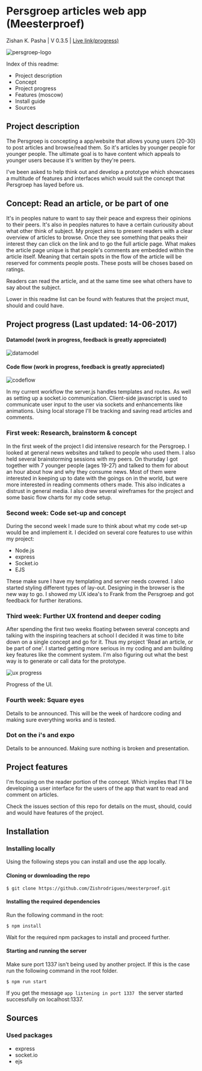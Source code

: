 # Persgroep articles web app (Meesterproef)

Zishan K. Pasha | V 0.3.5 | [Live link(progress)](https://meesterproef-wufxqbwopt.now.sh)

![persgroep-logo](https://raw.githubusercontent.com/zishrodrigues/meesterproef/master/readme-files/pg-logo.png)

Index of this readme:
* Project description
* Concept
* Project progress
* Features (moscow)
* Install guide
* Sources

## Project description

The Persgroep is concepting a app/website that allows young users (20-30) to post articles and browse/read them. So it's articles by younger people for younger people. The ultimate goal is to have content which appeals to younger users because it's written by they're peers.

I've been asked to help think out and develop a prototype which showcases a multitude of features and interfaces which would suit the concept that Persgroep has layed before us.

## Concept: Read an article, or be part of one

It's in peoples nature to want to say their peace and express their opinions to their peers. It's also in peoples natures to have a certain curiousity about what other think of subject. My project aims to present readers with a clear overview of articles to browse. Once they see something that peaks their interest they can click on the link and to go the full article page. What makes the article page unique is that people's comments are embedded within the article itself. Meaning that certain spots in the flow of the article will be reserved for comments people posts. These posts will be choses based on ratings.

Readers can read the article, and at the same time see what others have to say about the subject.

Lower in this readme list can be found with features that the project must, should and could have.

## Project progress (Last updated: 14-06-2017)

#### Datamodel (work in progress, feedback is greatly appreciated)
![datamodel](https://raw.githubusercontent.com/zishrodrigues/meesterproef/master/readme-files/datamodel.jpg)

#### Code flow (work in progress, feedback is greatly appreciated)
![codeflow](https://raw.githubusercontent.com/zishrodrigues/meesterproef/master/readme-files/codeflow.jpg)

In my current workflow the server.js handles templates and routes. As well as setting up a socket.io communication. Client-side javascript is used to communicate user input to the user via sockets and enhancements like animations. Using local storage I'll be tracking and saving read articles and comments.

### First week: Research, brainstorm & concept

In the first week of the project I did intensive research for the Persgroep. I looked at general news websites and talked to people who used them. I also held several brainstorming sessions with my peers. On thursday I got together with 7 younger people (ages 19-27) and talked to them for about an hour about how and why they consume news. Most of them were interested in keeping up to date with the goings on in the world, but were more interested in reading comments others made. This also indicates a distrust in general media. I also drew several wireframes for the project and some basic flow charts for my code setup.

### Second week: Code set-up and concept

During the second week I made sure to think about what my code set-up would be and implement it. I decided on several core features to use within my project:

* Node.js
* express
* Socket.io
* EJS

These make sure I have my templating and server needs covered. I also started styling different types of lay-out. Designing in the browser is the new way to go. I showed my UX idea's to Frank from the Persgroep and got feedback for further iterations.

### Third week: Further UX frontend and deeper coding

After spending the first two weeks floating between several concepts and talking with the inspiring teachers at school I decided it was time to bite down on a single concept and go for it. Thus my project 'Read an article, or be part of one'. I started getting more serious in my coding and am building key features like the comment system. I'm also figuring out what the best way is to generate or call data for the prototype.

![ux progress](https://raw.githubusercontent.com/zishrodrigues/meesterproef/master/readme-files/progress.jpg)

Progress of the UI.

### Fourth week: Square eyes

Details to be announced. This will be the week of hardcore coding and making sure everything works and is tested.

### Dot on the i's and expo

Details to be announced. Making sure nothing is broken and presentation.

## Project features

I'm focusing on the reader portion of the concept. Which implies that I'll be developing a user interface for the users of the app that want to read and comment on articles.

Check the issues section of this repo for details on the must, should, could and would have features of the project.

## Installation
### Installing locally

Using the following steps you can install and use the app locally.

#### Cloning or downloading the repo

```
$ git clone https://github.com/Zishrodrigues/meesterproef.git
```
#### Installing the required dependencies
Run the following command in the root:
```
$ npm install
```
Wait for the required npm packages to install and proceed further.

#### Starting and running the server
Make sure port 1337 isn't being used by another project. If this is the case run the following command in the root folder.
```
$ npm run start
```
If you get the message `app listening in port 1337 ` the server started successfully on localhost:1337.

## Sources

### Used packages
* express
* socket.io
* ejs
